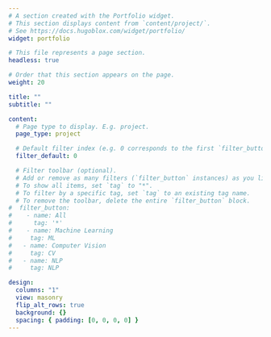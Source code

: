 ```yaml
---
# A section created with the Portfolio widget.
# This section displays content from `content/project/`.
# See https://docs.hugoblox.com/widget/portfolio/
widget: portfolio

# This file represents a page section.
headless: true

# Order that this section appears on the page.
weight: 20

title: ""
subtitle: ""

content:
  # Page type to display. E.g. project.
  page_type: project

  # Default filter index (e.g. 0 corresponds to the first `filter_button` instance below).
  filter_default: 0

  # Filter toolbar (optional).
  # Add or remove as many filters (`filter_button` instances) as you like.
  # To show all items, set `tag` to "*".
  # To filter by a specific tag, set `tag` to an existing tag name.
  # To remove the toolbar, delete the entire `filter_button` block.
#  filter_button:
#    - name: All
#      tag: '*'
#    - name: Machine Learning
#     tag: ML
#   - name: Computer Vision
#     tag: CV
#   - name: NLP
#     tag: NLP

design:
  columns: "1"
  view: masonry
  flip_alt_rows: true
  background: {}
  spacing: { padding: [0, 0, 0, 0] }
---
```

